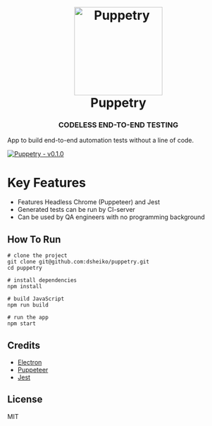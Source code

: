 <h1 align="center">
	<br>
	<img src="https://raw.githubusercontent.com/dsheiko/puppetry/master/assets/puppetry.png" alt="Puppetry" width="200" />
	<br>
	Puppetry
	<br>
</h1>

<h3 align="center">CODELESS END-TO-END TESTING</h3>

App to build end-to-end automation tests without a line of code.

[![Puppetry - v0.1.0](https://raw.githubusercontent.com/dsheiko/puppetry/master/gh-pages/assets/img/puppetry-welcome.png)](https://youtu.be/ogUBL-XVGRU "Puppetry - v0.1.0")

# Key Features
- Features Headless Chrome (Puppeteer) and Jest
- Generated tests can be run by CI-server
- Can be used by QA engineers with no programming background

## How To Run

```
# clone the project
git clone git@github.com:dsheiko/puppetry.git
cd puppetry

# install dependencies
npm install

# build JavaScript
npm run build

# run the app
npm start
```

## Credits

-   [Electron](http://electronjs.org/)
-   [Puppeteer](https://pptr.dev)
-   [Jest](https://jestjs.io/)

## License

MIT